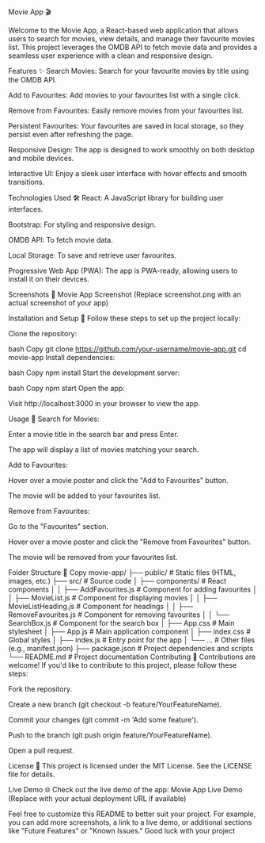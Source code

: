 Movie App 🎬


Welcome to the Movie App, a React-based web application that allows users to search for movies, view details, and manage their favourite movies list. This project leverages the OMDB API to fetch movie data and provides a seamless user experience with a clean and responsive design.

Features ✨
Search Movies: Search for your favourite movies by title using the OMDB API.

Add to Favourites: Add movies to your favourites list with a single click.

Remove from Favourites: Easily remove movies from your favourites list.

Persistent Favourites: Your favourites are saved in local storage, so they persist even after refreshing the page.

Responsive Design: The app is designed to work smoothly on both desktop and mobile devices.

Interactive UI: Enjoy a sleek user interface with hover effects and smooth transitions.

Technologies Used 🛠️
React: A JavaScript library for building user interfaces.

Bootstrap: For styling and responsive design.

OMDB API: To fetch movie data.

Local Storage: To save and retrieve user favourites.

Progressive Web App (PWA): The app is PWA-ready, allowing users to install it on their devices.

Screenshots 📸
Movie App Screenshot
(Replace screenshot.png with an actual screenshot of your app)

Installation and Setup 🚀
Follow these steps to set up the project locally:

Clone the repository:

bash
Copy
git clone https://github.com/your-username/movie-app.git
cd movie-app
Install dependencies:

bash
Copy
npm install
Start the development server:

bash
Copy
npm start
Open the app:

Visit http://localhost:3000 in your browser to view the app.

Usage 🎥
Search for Movies:

Enter a movie title in the search bar and press Enter.

The app will display a list of movies matching your search.

Add to Favourites:

Hover over a movie poster and click the "Add to Favourites" button.

The movie will be added to your favourites list.

Remove from Favourites:

Go to the "Favourites" section.

Hover over a movie poster and click the "Remove from Favourites" button.

The movie will be removed from your favourites list.

Folder Structure 📁
Copy
movie-app/
├── public/                  # Static files (HTML, images, etc.)
├── src/                     # Source code
│   ├── components/          # React components
│   │   ├── AddFavourites.js # Component for adding favourites
│   │   ├── MovieList.js     # Component for displaying movies
│   │   ├── MovieListHeading.js # Component for headings
│   │   ├── RemoveFavourites.js # Component for removing favourites
│   │   └── SearchBox.js     # Component for the search box
│   ├── App.css              # Main stylesheet
│   ├── App.js               # Main application component
│   ├── index.css            # Global styles
│   ├── index.js             # Entry point for the app
│   └── ...                  # Other files (e.g., manifest.json)
├── package.json             # Project dependencies and scripts
└── README.md                # Project documentation
Contributing 🤝
Contributions are welcome! If you'd like to contribute to this project, please follow these steps:

Fork the repository.

Create a new branch (git checkout -b feature/YourFeatureName).

Commit your changes (git commit -m 'Add some feature').

Push to the branch (git push origin feature/YourFeatureName).

Open a pull request.

License 📜
This project is licensed under the MIT License. See the LICENSE file for details.

Live Demo 🌐
Check out the live demo of the app: Movie App Live Demo
(Replace with your actual deployment URL if available)

Feel free to customize this README to better suit your project. For example, you can add more screenshots, a link to a live demo, or additional sections like "Future Features" or "Known Issues." Good luck with your project
